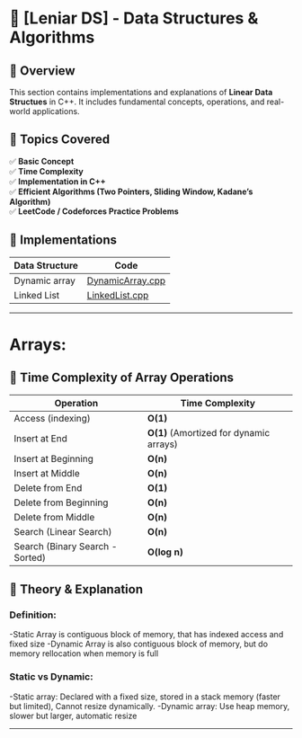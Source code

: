 # 📂 [Leniar DS] - Data Structures & Algorithms

## 📌 Overview
This section contains implementations and explanations of **Linear Data Structues** in C++. It includes fundamental concepts, operations, and real-world applications.

## 📖 Topics Covered
✅ **Basic Concept**  
✅ **Time Complexity**  
✅ **Implementation in C++**  
✅ **Efficient Algorithms (Two Pointers, Sliding Window, Kadane’s Algorithm)**  
✅ **LeetCode / Codeforces Practice Problems**

## 🚀 Implementations
| Data Structure | Code |
|----------------------------|------|
| Dynamic array | [DynamicArray.cpp](./DynamicArray.cpp) |
| Linked List | [LinkedList.cpp](./LinkedList.cpp) |


---

# Arrays:

## 📖 Time Complexity of Array Operations

| Operation        | Time Complexity |
|-----------------|----------------|
| Access (indexing) | **O(1)** |
| Insert at End | **O(1)** (Amortized for dynamic arrays) |
| Insert at Beginning | **O(n)** |
| Insert at Middle | **O(n)** |
| Delete from End | **O(1)** |
| Delete from Beginning | **O(n)** |
| Delete from Middle | **O(n)** |
| Search (Linear Search) | **O(n)** |
| Search (Binary Search - Sorted) | **O(log n)** |


## 📝 Theory & Explanation

### Definition: 
-Static Array is contiguous block of memory, that has indexed access and fixed size
-Dynamic Array is also contiguous block of memory, but do memory rellocation when memory is full

### Static vs Dynamic:
-Static array: Declared with a fixed size, stored in a stack memory (faster but limited), Cannot resize dynamically.
-Dynamic array: Use heap memory, slower but larger, automatic resize

---
